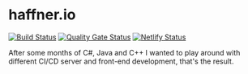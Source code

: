 # haffner.io

[![Build Status](https://travis-ci.org/nelth-fr/haffner.io.svg?branch=master)](https://travis-ci.org/nelth-fr/haffner.io)
[![Quality Gate Status](https://sonarcloud.io/api/project_badges/measure?project=nelth-fr_haffner.io&metric=alert_status)](https://sonarcloud.io/dashboard?id=nelth-fr_haffner.io)
[![Netlify Status](https://api.netlify.com/api/v1/badges/dc414cbf-402d-4ee6-87a3-997935441a3c/deploy-status)](https://app.netlify.com/sites/haffner-io/deploys)

After some months of C#, Java and C++ I wanted to play around with different CI/CD server and front-end development, that's the result.
